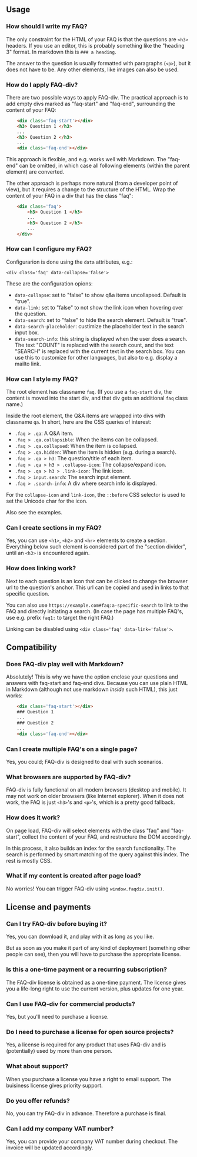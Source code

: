 
## Usage

### How should I write my FAQ?

The only constraint for the HTML of your FAQ is that the questions are `<h3>` headers.
If you use an editor, this is probably something like the "heading 3" format. In
markdown this is `### a heading`.

The answer to the question is usually formatted with paragraphs (`<p>`), but it
does not have to be. Any other elements, like images can also be used.


### How do I apply FAQ-div?

There are two possible ways to apply FAQ-div. The practical approach
is to add empty divs marked as "faq-start" and "faq-end", surrounding
the content of your FAQ:

```html
    <div class='faq-start'></div>
    <h3> Question 1 </h3>
    ...
    <h3> Question 2 </h3>
    ...
    <div class='faq-end'></div>
```

This approach is flexible, and e.g. works well with Markdown. The
"faq-end" can be omitted, in which case all following elements (within
the parent element) are converted.

The other approach is perhaps more natural (from a developer point of view),
but it requires a change to the structure of the HTML. Wrap the content
of your FAQ in a div that has the class "faq":

```html
    <div class='faq'>
        <h3> Question 1 </h3>
        ...
        <h3> Question 2 </h3>
        ...
    </div>
```


### How can I configure my FAQ?

Configurarion is done using the `data` attributes, e.g.:
```
<div class='faq' data-collapse='false'>
```

These are the configuration opions:

* `data-collapse`: set to "false" to show q&a items uncollapsed. Default is "true".
* `data-link`: set to "false" to not show the link icon when hovering over the question.
* `data-search`: set to "false" to hide the search element. Default is "true".
* `data-search-placeholder`: custimize the placeholder text in the search input box.
* `data-search-info`: this string is displayed when the user does a search.
  The text "COUNT" is replaced with the search count, and the text "SEARCH" is replaced with
  the current text in the search box. You can use this to customize for other languages,
  but also to e.g. display a mailto link.


### How can I style my FAQ?

The root element has classname `faq`. (If you use a `faq-start` div, the content is moved into the start div, and that div gets an additional `faq` class name.)

Inside the root element, the Q&A items are wrapped into divs with classname `qa`.
In short, here are the CSS queries of interest:

* `.faq > .qa`: A Q&A item.
* `.faq > .qa.collapsible`: When the items can be collapsed.
* `.faq > .qa.collapsed`: When the item is collapsed.
* `.faq > .qa.hidden`: When the item is hidden (e.g. during a search).
* `.faq > .qa > h3`: The question/title of each item.
* `.faq > .qa > h3 > .collapse-icon`: The collapse/expand icon.
* `.faq > .qa > h3 > .link-icon`: The link icon.
* `.faq > input.search`: The search input element.
* `.faq > .search-info`: A div where search info is displayed.

For the `collapse-icon` and `link-icon`, the `::before` CSS selector is used
to set the Unicode char for the icon.

Also see the examples.


### Can I create sections in my FAQ?

Yes, you can use `<h1>`, `<h2>` and `<hr>` elements to create a section.
Everything below such element is considered part of the "section divider", until an `<h3>` is encountered again.


### How does linking work?

Next to each question is an icon that can be clicked to change the browser url to the question's anchor.
This url can be copied and used in links to that specific question.

You can also use `https://example.com#faq:a-specific-search` to link to the FAQ and directly initiating a search.
(In case the page has multiple FAQ's, use e.g. prefix `faq1:` to target the right FAQ.)

Linking can be disabled using `<div class='faq' data-link='false'>`.



## Compatibility


### Does FAQ-div play well with Markdown?

Absolutely! This is why we have the option enclose your questions and answers with faq-start and faq-end divs.
Because you can use plain HTML in Markdown (although not use markdown <i>inside</i> such HTML), this just works:

```html
    <div class='faq-start'></div>
    ### Question 1
    ...
    ### Question 2
    ...
    <div class='faq-end'></div>
```


### Can I create multiple FAQ's on a single page?

Yes, you could; FAQ-div is designed to deal with such scenarios.



### What browsers are supported by FAQ-div?

FAQ-div is fully functional on all modern browsers (desktop and mobile). It
may not work on older browsers (like Internet explorer). When it does not work,
the FAQ is just `<h3>`'s and `<p>`'s, which is a pretty good fallback.


### How does it work?

On page load, FAQ-div will select elements with the class "faq" and "faq-start",
collect the content of your FAQ, and restructure the DOM accordingly.

In this process, it also builds an index for the search functionality.
The search is performed by smart matching of the query against this
index. The rest is mostly CSS.


### What if my content is created after page load?

No worries! You can trigger FAQ-div using `window.faqdiv.init()`.


## License and payments

### Can I try FAQ-div before buying it?

Yes, you can download it, and play with it as long as you like.

But as soon as you make it part of any kind of deployment (something
other people can see), then you will have to purchase the appropriate
license.

### Is this a one-time payment or a recurring subscription?

The FAQ-div license is obtained as a one-time payment. The license gives you a
life-long right to use the current version, plus updates for one year.

### Can I use FAQ-div for commercial products?

Yes, but you'll need to purchase a license.

### Do I need to purchase a license for open source projects?

Yes, a license is required for any product that uses FAQ-div and is (potentially) used by more than one person.

### What about support?

When you purchase a license you have a right to email support. The buisiness license gives priority support.

### Do you offer refunds?

No, you can try FAQ-div in advance. Therefore a purchase is final.

### Can I add my company VAT number?

Yes, you can provide your company VAT number during checkout.
The invoice will be updated accordingly.

